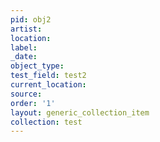 ```yaml
---
pid: obj2
artist: 
location: 
label: 
_date: 
object_type: 
test_field: test2
current_location: 
source: 
order: '1'
layout: generic_collection_item
collection: test
---
```

